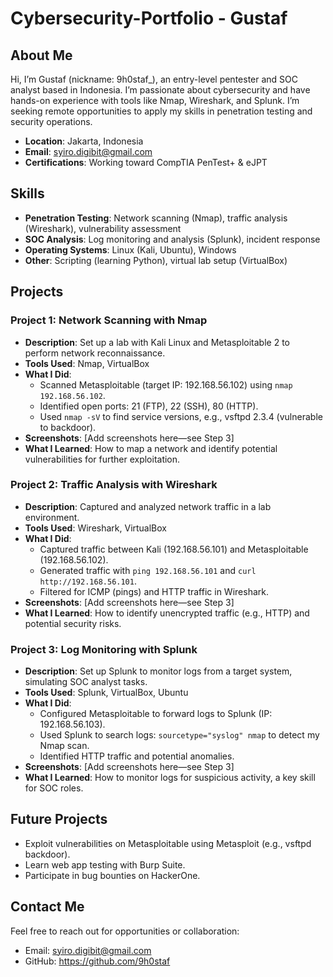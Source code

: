 # Cybersecurity-Portfolio - Gustaf

## About Me
Hi, I’m Gustaf (nickname: 9h0staf_), an entry-level pentester and SOC analyst based in Indonesia. I’m passionate about cybersecurity and have hands-on experience with tools like Nmap, Wireshark, and Splunk. I’m seeking remote opportunities to apply my skills in penetration testing and security operations.

- **Location**: Jakarta, Indonesia
- **Email**: syiro.digibit@gmail.com
- **Certifications**: Working toward CompTIA PenTest+ & eJPT
## Skills
- **Penetration Testing**: Network scanning (Nmap), traffic analysis (Wireshark), vulnerability assessment
- **SOC Analysis**: Log monitoring and analysis (Splunk), incident response
- **Operating Systems**: Linux (Kali, Ubuntu), Windows
- **Other**: Scripting (learning Python), virtual lab setup (VirtualBox)

## Projects
### Project 1: Network Scanning with Nmap
- **Description**: Set up a lab with Kali Linux and Metasploitable 2 to perform network reconnaissance.
- **Tools Used**: Nmap, VirtualBox
- **What I Did**:
  - Scanned Metasploitable (target IP: 192.168.56.102) using `nmap 192.168.56.102`.
  - Identified open ports: 21 (FTP), 22 (SSH), 80 (HTTP).
  - Used `nmap -sV` to find service versions, e.g., vsftpd 2.3.4 (vulnerable to backdoor).
- **Screenshots**: [Add screenshots here—see Step 3]
- **What I Learned**: How to map a network and identify potential vulnerabilities for further exploitation.

### Project 2: Traffic Analysis with Wireshark
- **Description**: Captured and analyzed network traffic in a lab environment.
- **Tools Used**: Wireshark, VirtualBox
- **What I Did**:
  - Captured traffic between Kali (192.168.56.101) and Metasploitable (192.168.56.102).
  - Generated traffic with `ping 192.168.56.101` and `curl http://192.168.56.101`.
  - Filtered for ICMP (pings) and HTTP traffic in Wireshark.
- **Screenshots**: [Add screenshots here—see Step 3]
- **What I Learned**: How to identify unencrypted traffic (e.g., HTTP) and potential security risks.

### Project 3: Log Monitoring with Splunk
- **Description**: Set up Splunk to monitor logs from a target system, simulating SOC analyst tasks.
- **Tools Used**: Splunk, VirtualBox, Ubuntu
- **What I Did**:
  - Configured Metasploitable to forward logs to Splunk (IP: 192.168.56.103).
  - Used Splunk to search logs: `sourcetype="syslog" nmap` to detect my Nmap scan.
  - Identified HTTP traffic and potential anomalies.
- **Screenshots**: [Add screenshots here—see Step 3]
- **What I Learned**: How to monitor logs for suspicious activity, a key skill for SOC roles.

## Future Projects
- Exploit vulnerabilities on Metasploitable using Metasploit (e.g., vsftpd backdoor).
- Learn web app testing with Burp Suite.
- Participate in bug bounties on HackerOne.

## Contact Me
Feel free to reach out for opportunities or collaboration:
- Email: syiro.digibit@gmail.com
- GitHub: https://github.com/9h0staf
